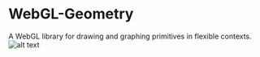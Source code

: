 # WebGL-Geometry
A WebGL library for drawing and graphing primitives in flexible contexts.
![alt text](https://image.ibb.co/bubdnJ/2018_07_04.png)
